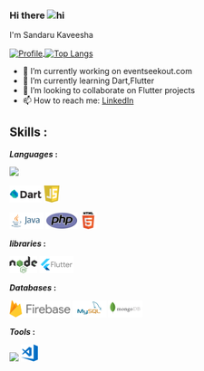 ### Hi there <img src="https://user-images.githubusercontent.com/1303154/88677602-1635ba80-d120-11ea-84d8-d263ba5fc3c0.gif" width="28px" alt="hi">
I'm Sandaru Kaveesha


<a href="https://github.com/SandaruKavee">
  <img alt="Profile" align="center" src="https://github-readme-stats.vercel.app/api?username=SandaruKavee&count_private=true&show_icons=true&custom_title=My%20Github%20Statistics&hide=stars,issues" />
</a>
<a href="https://github.com/SandaruKavee">
  <img alt="Top Langs" align="center" src="https://github-readme-stats.vercel.app/api/top-langs/?username=SandaruKavee&langs_count=9&layout=compact" />
  

</a>

<br />



- 🔭 I’m currently working on eventseekout.com
- 🌱 I’m currently learning Dart,Flutter
- 👯 I’m looking to collaborate on Flutter projects
- 📫 How to reach me: 
<a href='https://www.linkedin.com/in/sandaru-kaveesha'>LinkedIn</a>

## Skills  :

***Languages*  :**
<p> 
<code><img height="30" src="https://upload.wikimedia.org/wikipedia/commons/c/c3/Python-logo-notext.svg"></code>

<code><img height="30" src="https://github.com/SandaruKavee/SandaruKavee/blob/main/Logos/dart.png"></code>
<code><img height="30" src="https://github.com/SandaruKavee/SandaruKavee/blob/main/Logos/javascript.svg"></code>

<code><img height="30" src="https://github.com/SandaruKavee/SandaruKavee/blob/main/Logos/java-ar21.svg"></code>
<code><img height="30" src="https://github.com/SandaruKavee/SandaruKavee/blob/main/Logos/PHP-logo.svg"></code>
<code><img height="30" src="https://github.com/SandaruKavee/SandaruKavee/blob/main/Logos/HTML5_logo_and_wordmark.svg"></code>
</p>

***libraries*  :**
<p>
<code><img height="30" src="https://github.com/SandaruKavee/SandaruKavee/blob/main/Logos/nodeJs.svg"></code>
<code><img height="30" src="https://github.com/SandaruKavee/SandaruKavee/blob/main/Logos/flutter.svg"></code>
</p>

***Databases*  :**
<p>
<code><img height="30" src="https://github.com/SandaruKavee/SandaruKavee/blob/main/Logos/Firebase_Logo_Standard_Lockup.svg"></code>
<code><img height="30" src="https://github.com/SandaruKavee/SandaruKavee/blob/main/Logos/mysql-ar21.svg"></code>
  <code><img height="30" src="https://github.com/SandaruKavee/SandaruKavee/blob/main/Logos/mongodb-ar21.svg"></code>
  
</p>

***Tools*  :**
<p>


<code><img height="30" src="https://upload.wikimedia.org/wikipedia/commons/e/e0/Git-logo.svg"></code>
<code><img height="30" src="https://github.com/SandaruKavee/SandaruKavee/blob/main/Logos/visual-studio.svg"></code>

</p>
